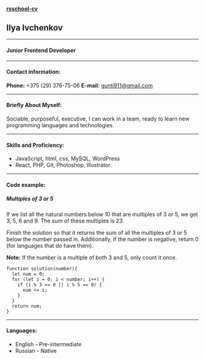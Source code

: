 #### [rsschool-cv](#)
## Ilya Ivchenkov
_____
#### Junior Frontend Developer
*********
#### Contact information:
**Phone:** +375 (29) 376-75-06
**E-mail:** gunti911@gmail.com
*********
#### Briefly About Myself:
Sociable, purposeful, executive, I can work in a team, ready to learn new programming languages and technologies.
*********
#### Skills and Proficiency:
* JavaScript, html, css, MySQL, WordPress
* React, PHP, Git, Photoshop, Illustrator
*********
#### Code example:
##### Multiples of 3 or 5
If we list all the natural numbers below 10 that are multiples of 3 or 5, we get 3, 5, 6 and 9. The sum of these multiples is 23.

Finish the solution so that it returns the sum of all the multiples of 3 or 5 below the number passed in. Additionally, if the number is negative, return 0 (for languages that do have them).

**Note:** If the number is a multiple of both 3 and 5, only count it once.

```
function solution(number){
  let num = 0;
  for (let i = 0; i < number; i++) {
    if (i % 3 == 0 || i % 5 == 0) {
      num += i;
    }  
  }
  return num;
}
```
*********
#### Languages:
* English - Pre-intermediate
* Russian - Native
